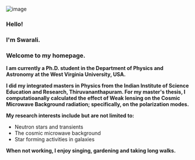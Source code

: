 ![image](logo.png|=50x50)

### Hello!
### I'm Swarali.
### Welcome to my homepage.

**I am currently a Ph.D. student in the Department of Physics and Astronomy at the West Virginia University, USA.**


**I did my integrated masters in Physics from the Indian Institute of Science Education and Research, Thiruvananthapuram. For my master's thesis, I computatioanally calculated the effect of Weak lensing on the Cosmic Microwave Background radiation; specifically, on the polarization modes.**


**My research interests include but are not limited to:**

- Neutron stars and transients
- The cosmic microwave background  
- Star forming activities in galaxies

**When not working, I enjoy singing, gardening and taking long walks.**
